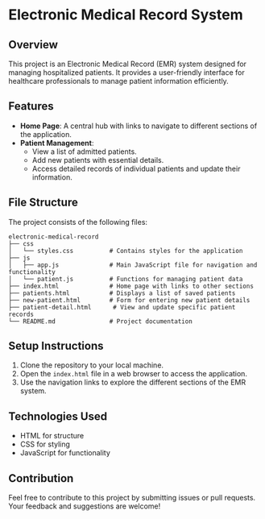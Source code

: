 # Electronic Medical Record System

## Overview
This project is an Electronic Medical Record (EMR) system designed for managing hospitalized patients. It provides a user-friendly interface for healthcare professionals to manage patient information efficiently.

## Features
- **Home Page**: A central hub with links to navigate to different sections of the application.
- **Patient Management**: 
  - View a list of admitted patients.
  - Add new patients with essential details.
  - Access detailed records of individual patients and update their information.

## File Structure
The project consists of the following files:

```
electronic-medical-record
├── css
│   └── styles.css          # Contains styles for the application
├── js
│   ├── app.js              # Main JavaScript file for navigation and functionality
│   └── patient.js          # Functions for managing patient data
├── index.html              # Home page with links to other sections
├── patients.html           # Displays a list of saved patients
├── new-patient.html        # Form for entering new patient details
├── patient-detail.html      # View and update specific patient records
└── README.md               # Project documentation
```

## Setup Instructions
1. Clone the repository to your local machine.
2. Open the `index.html` file in a web browser to access the application.
3. Use the navigation links to explore the different sections of the EMR system.

## Technologies Used
- HTML for structure
- CSS for styling
- JavaScript for functionality

## Contribution
Feel free to contribute to this project by submitting issues or pull requests. Your feedback and suggestions are welcome!
